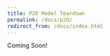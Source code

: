 ```yaml
---
title: P2D Model Teardown
permalink: /docs/p2d/
redirect_from: /docs/index.html
---
```


Coming Soon!



<!-- Spotholder for an eventual walkthrough of the P2D model that I'll be doing, hopefully with annotated latex like this: $$y = x^2 \hbox{ when $x > 2$}$$

$$v_{rxn} = v_{mt}=\frac{i}{nFA}$$

# it's still not working

what if I put more markdown later in the sheet?

$$q = EC_d(1-e^{(-t/(R_sC_d))})$$

And then put another question later? -->
